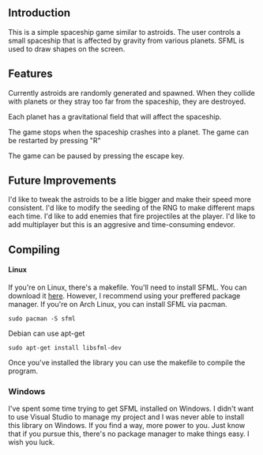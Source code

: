 ## Introduction
This is a simple spaceship game similar to astroids.
The user controls a small spaceship that is affected by gravity from various planets. SFML is used to draw shapes on the screen.

## Features
Currently astroids are randomly generated and spawned.
When they collide with planets or they stray too far from the spaceship, they are destroyed.

Each planet has a gravitational field that will affect the spaceship.

The game stops when the spaceship crashes into a planet.
The game can be restarted by pressing "R"

The game can be paused by pressing the escape key.

## Future Improvements
I'd like to tweak the astroids to be a litle bigger and make their speed more consistent. I'd like to modify the seeding of the RNG to make different maps each time. I'd like to add enemies that fire projectiles at the player. I'd like to add multiplayer but this is an aggresive and time-consuming endevor.

## Compiling

#### Linux

If you're on Linux, there's a makefile. You'll need to install SFML. You can download it [here](https://www.sfml-dev.org/download/sfml/2.5.1/). However, I recommend using your preffered package manager. If you're on Arch Linux, you can install SFML via pacman.

`sudo pacman -S sfml`

Debian can use apt-get

`sudo apt-get install libsfml-dev`

Once you've installed the library you can use the makefile to compile the program.

### Windows

I've spent some time trying to get SFML installed on Windows. I didn't want to use Visual Studio to manage my project and I was never able to install this library on Windows. If you find a way, more power to you. Just know that if you pursue this, there's no package manager to make things easy. I wish you luck.